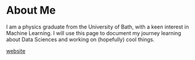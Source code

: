 # About Me

I am a physics graduate from the University of Bath, with a keen interest in Machine Learning. I will use this page to document my journey learning about Data Sciences and working on (hopefully) cool things. 

[website](https://bencecsiba.github.io/)
